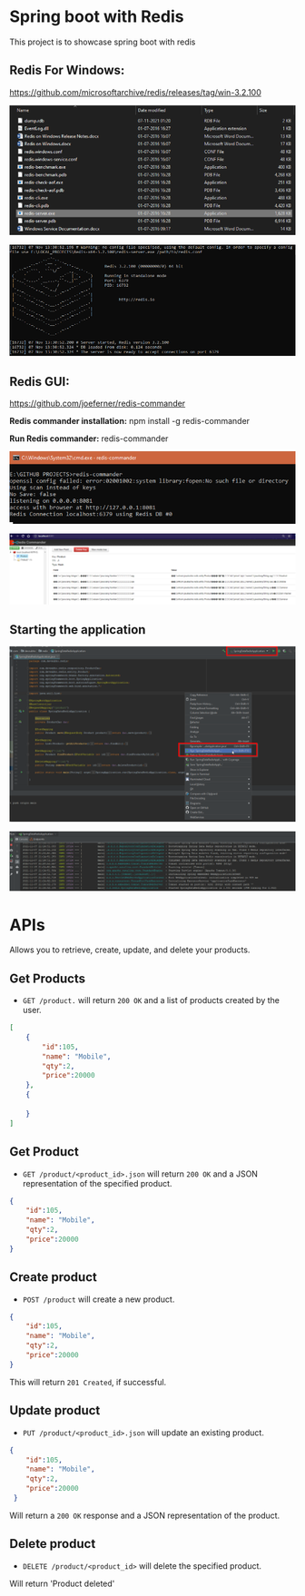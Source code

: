 # Spring boot with Redis

This project is to showcase spring boot with redis

## Redis For Windows:
https://github.com/microsoftarchive/redis/releases/tag/win-3.2.100

![Alt text](/screenshots/RedisFolderStructure.png?raw=true "Redis Folder Structure")

![Alt text](/screenshots/RedisServer.png?raw=true "Redis Server")

## Redis GUI:
https://github.com/joeferner/redis-commander

**Redis commander installation:**
npm install -g redis-commander

**Run Redis commander:**
redis-commander

![Alt text](/screenshots/RedisCommander.png?raw=true "Redis Commander")

![Alt text](/screenshots/RedisCommanderGUI.png?raw=true "Redis Commander GUI")

## Starting the application

![Alt text](/screenshots/StartApplication.png?raw=true "Start Application")

![Alt text](/screenshots/ApplicationStarted.png?raw=true "Application Started")

APIs
===========

Allows you to retrieve, create, update, and delete your products.

Get Products
----------
* `GET /product.` will return `200 OK` and a list of products created by the user.

```json
[
    {
        "id":105,
        "name": "Mobile",
        "qty":2,
        "price":20000
    },
    {
       
    }
]
```

Get Product
---------
* `GET /product/<product_id>.json` will return `200 OK` and a JSON representation of the specified product.

```json
{
    "id":105,
    "name": "Mobile",
    "qty":2,
    "price":20000
}
```

Create product
--------------

* `POST /product` will create a new product.

```json
{
    "id":105,
    "name": "Mobile",
    "qty":2,
    "price":20000
}
```
This will return `201 Created`, if successful.

Update product
--------------

* `PUT /product/<product_id>.json` will update an existing product.

```json
{
    "id":105,
    "name": "Mobile",
    "qty":2,
    "price":20000
 }
```

Will return a `200 OK` response and a JSON representation of the product.

Delete product
--------------

* `DELETE /product/<product_id>` will delete the specified product.

Will return 'Product deleted'
